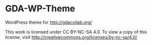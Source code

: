 # GDA-WP-Theme
WordPress theme for http://gdacollab.org/



This work is licensed under CC BY-NC-SA 4.0. To view a copy of this license, visit http://creativecommons.org/licenses/by-nc-sa/4.0/
